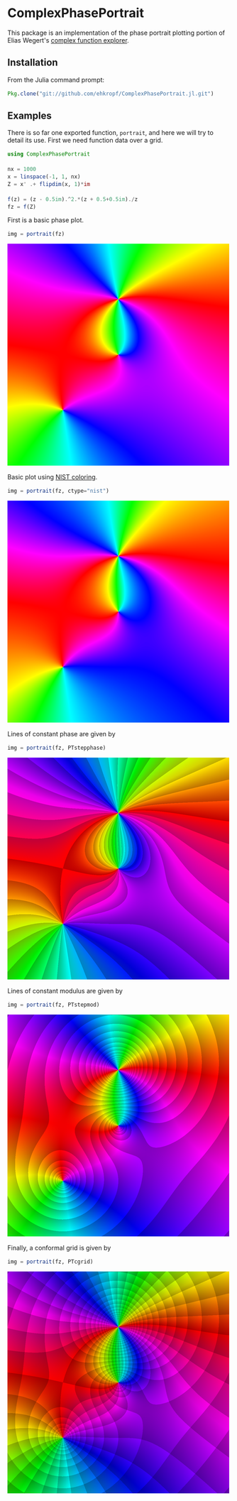 # ComplexPhasePortrait

This package is an implementation of the phase portrait plotting portion of Elias Wegert's [complex function explorer](http://www.mathworks.com/matlabcentral/fileexchange/45464-complex-function-explorer).

## Installation

From the Julia command prompt:
```julia
Pkg.clone("git://github.com/ehkropf/ComplexPhasePortrait.jl.git")
```

## Examples

There is so far one exported function, `portrait`, and here we will try to detail its use. First we need function data over a grid.
```julia
using ComplexPhasePortrait

nx = 1000
x = linspace(-1, 1, nx)
Z = x' .+ flipdim(x, 1)*im

f(z) = (z - 0.5im).^2.*(z + 0.5+0.5im)./z
fz = f(Z)
```

First is a basic phase plot.
```julia
img = portrait(fz)
```
![proper phase plot](doc/figures/proper.png)

Basic plot using [NIST coloring](http://dlmf.nist.gov/help/vrml/aboutcolor).
```julia
img = portrait(fz, ctype="nist")
```
![nist coloring](doc/figures/nist.png)

Lines of constant phase are given by
```julia
img = portrait(fz, PTstepphase)
```
![constant phase](doc/figures/stepphase.png)

Lines of constant modulus are given by
```julia
img = portrait(fz, PTstepmod)
```
![constant modulus](doc/figures/stepmod.png)

Finally, a conformal grid is given by
```julia
img = portrait(fz, PTcgrid)
```
![conformal grid](doc/figures/cgrid.png)
